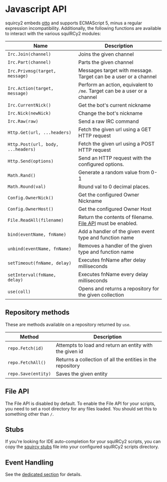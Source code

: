 Javascript API
==============

squircy2 embeds [otto](https://github.com/robertkrimen/otto) and supports ECMAScript 5, minus a regular expression incompatibility.
Additionally, the following functions are available to interact with the various squIRCy2 modules:

| Name | Description |
| ---- | ----------- |
| `Irc.Join(channel)` | Joins the given channel |
| `Irc.Part(channel)` | Parts the given channel |
| `Irc.Privmsg(target, message)` | Messages target with message. Target can be a user or a channel |
| `Irc.Action(target, message)` | Perform an action, equivalent to `/me`. Target can be a user or a channel |
| `Irc.CurrentNick()` | Get the bot's current nickname |
| `Irc.Nick(newNick)` | Change the bot's nickname |
| `Irc.Raw(raw)` | Send a raw IRC command |
| `Http.Get(url, ...headers)` | Fetch the given url using a GET HTTP request |
| `Http.Post(url, body, ...headers)` | Fetch the given url using a POST HTTP request |
| `Http.Send(options)` | Send an HTTP request with the configured options. |
| `Math.Rand()` | Generate a random value from 0-1 |
| `Math.Round(val)` | Round val to 0 decimal places. |
| `Config.OwnerNick()` | Get the configured Owner Nickname |
| `Config.OwnerHost()` | Get the configured Owner Host |
| `File.ReadAll(filename)` | Return the contents of filename. [File API](#file-api) must be enabled. |
| `bind(eventName, fnName)` | Add a handler of the given event type and function name |
| `unbind(eventName, fnName)` | Removes a handler of the given type and function name |
| `setTimeout(fnName, delay)` | Executes fnName after delay milliseconds |
| `setInterval(fnName, delay)` | Executes fnName every delay milliseconds |
| `use(coll)` | Opens and returns a repository for the given collection |

## Repository methods

These are methods available on a repository returned by `use`.

| Method | Description |
| ------ | ----------- |
| `repo.Fetch(id)` | Attempts to load and return an entity with the given id |
| `repo.FetchAll()` | Returns a collection of all the entities in the repository |
| `repo.Save(entity)` | Saves the given entity |

## File API

The File API is disabled by default. To enable the File API for your scripts, you need to set a root directory for any files loaded. You should set this to something other than `/`.

## Stubs

If you're looking for IDE auto-completion for your squIRCy2 scripts, you can copy the [squircy stubs](stubs/squircy.js) file into your configured squIRCy2 scripts directory.

## Event Handling

See the [dedicated section](event-handling.md) for details.
